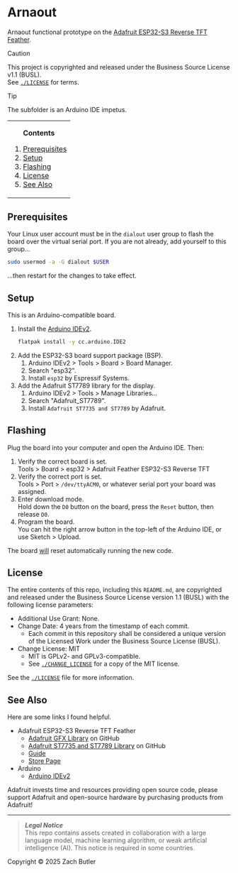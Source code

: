# Arnaout
Arnaout functional prototype on the [Adafruit ESP32-S3 Reverse TFT Feather](https://www.adafruit.com/product/5691).

> [!CAUTION]
> This project is copyrighted and released under the Business Source License v1.1 (BUSL).  
> See [`./LICENSE`](./LICENSE) for terms.

> [!TIP]
> The subfolder is an Arduino IDE impetus.

<!-- contents box begin -->
<table>
<tr/>
<tr>
<td>
<p/>
<div align="center">
<b>Contents</b>
</div>
<p/>
<!-- contents markdown begin -->

1. [Prerequisites](#prerequisites)
1. [Setup](#setup)
1. [Flashing](#flashing)
1. [License](#license)
1. [See Also](#see-also)

<!-- contents markdown end -->
<p/>
</td>
</tr>
</table>
<!-- contents box end -->

## Prerequisites
Your Linux user account must be in the `dialout` user group to flash the board over the virtual serial port. If you are not already, add yourself to this group...
```bash
sudo usermod -a -G dialout $USER
```
...then restart for the changes to take effect.

## Setup
This is an Arduino-compatible board.
1. Install the [Arduino IDEv2](https://github.com/arduino/arduino-ide).
    ```bash
    flatpak install -y cc.arduino.IDE2
    ```
1. Add the ESP32-S3 board support package (BSP).
    1. Arduino IDEv2 > Tools > Board > Board Manager.
    1. Search "esp32".
    1. Install `esp32` by Espressif Systems.
1. Add the Adafruit ST7789 library for the display.
    1. Arduino IDEv2 > Tools > Manage Libraries...
    1. Search "Adafruit_ST7789".
    1. Install `Adafruit ST7735 and ST7789` by Adafruit.

## Flashing
Plug the board into your computer and open the Arduino IDE. Then:
1. Verify the correct board is set.  
    Tools > Board > esp32 > Adafruit Feather ESP32-S3 Reverse TFT
1. Verify the correct port is set.  
    Tools > Port > `/dev/ttyACM0`, or whatever serial port your board was assigned.
1. Enter download mode.  
    Hold down the `D0` button on the board, press the `Reset` button, then release `D0`.
1. Program the board.  
    You can hit the right arrow button in the top-left of the Arduino IDE, or use Sketch > Upload.

The board [will](https://github.com/espressif/arduino-esp32/issues/6762) reset automatically running the new code.

## License
The entire contents of this repo, including this `README.md`, are copyrighted and released under the Business Source License version 1.1 (BUSL) with the following license parameters:
- Additional Use Grant: None.
- Change Date: 4 years from the timestamp of each commit.
    - Each commit in this repository shall be considered a unique version of the
      Licensed Work under the Business Source License (BUSL).
- Change License: MIT
    - MIT is GPLv2- and GPLv3-compatible.
    - See [`./CHANGE_LICENSE`](./CHANGE_LICENSE) for a copy of the MIT license.

See the [`./LICENSE`](./LICENSE) file for more information.

## See Also
Here are some links I found helpful.
- Adafruit ESP32-S3 Reverse TFT Feather
    - [Adafruit GFX Library](https://github.com/adafruit/Adafruit-GFX-Library) on GitHub
    - [Adafruit ST7735 and ST7789 Library](https://github.com/adafruit/Adafruit-ST7735-Library) on GitHub
    - [Guide](https://learn.adafruit.com/esp32-s3-reverse-tft-feather)
    - [Store Page](https://www.adafruit.com/product/5691)
- Arduino
    - [Arduino IDEv2](https://github.com/arduino/arduino-ide)

Adafruit invests time and resources providing open source code, please support Adafruit and open-source hardware by purchasing products from Adafruit!

***
> **_Legal Notice_**  
> This repo contains assets created in collaboration with a large language model, machine learning algorithm, or weak artificial intelligence (AI). This notice is required in some countries.

Copyright © 2025 Zach Butler
